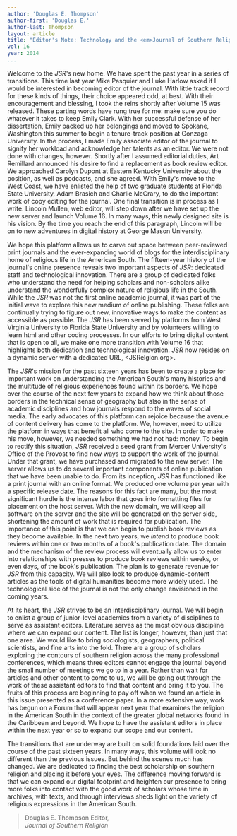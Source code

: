 ```yaml
---
author: 'Douglas E. Thompson'
author-first: 'Douglas E.'
author-last: Thompson
layout: article
title: "Editor's Note: Technology and the <em>Journal of Southern Religion</em>"
vol: 16
year: 2014
...
```


Welcome to the *JSR*'s new home. We have spent the past year in a series
of transitions. This time last year Mike Pasquier and Luke Harlow asked
if I would be interested in becoming editor of the journal. With little
track record for these kinds of things, their choice appeared odd, at
best. With their encouragement and blessing, I took the reins shortly
after Volume 15 was released. These parting words have rung true for me:
make sure you do whatever it takes to keep Emily Clark. With her
successful defense of her dissertation, Emily packed up her belongings
and moved to Spokane, Washington this summer to begin a tenure-track
position at Gonzaga University. In the process, I made Emily associate
editor of the journal to signify her workload and acknowledge her
talents as an editor. We were not done with changes, however. Shortly
after I assumed editorial duties, Art Remillard announced his desire to
find a replacement as book review editor. We approached Carolyn Dupont
at Eastern Kentucky University about the position, as well as podcasts,
and she agreed. With Emily's move to the West Coast, we have enlisted
the help of two graduate students at Florida State University, Adam
Brasich and Charlie McCrary, to do the important work of copy editing
for the journal. One final transition is in process as I write. Lincoln
Mullen, web editor, will step down after we have set up the new server
and launch Volume 16. In many ways, this newly designed site is his
vision. By the time you reach the end of this paragraph, Lincoln will be
on to new adventures in digital history at George Mason University.

We hope this platform allows us to carve out space between peer-reviewed
print journals and the ever-expanding world of blogs for the
interdisciplinary home of religious life in the American South. The
fifteen-year history of the journal's online presence reveals two
important aspects of *JSR*: dedicated staff and technological
innovation. There are a group of dedicated folks who understand the need
for helping scholars and non-scholars alike understand the wonderfully
complex nature of religious life in the South. While the *JSR* was not
the first online academic journal, it was part of the initial wave to
explore this new medium of online publishing. These folks are
continually trying to figure out new, innovative ways to make the
content as accessible as possible. The *JSR* has been served by
platforms from West Virginia University to Florida State University and
by volunteers willing to learn html and other coding processes. In our
efforts to bring digital content that is open to all, we make one more
transition with Volume 16 that highlights both dedication and
technological innovation. *JSR* now resides on a dynamic server with a
dedicated URL, <JSRelgion.org>.

The *JSR*'s mission for the past sixteen years has been to create a
place for important work on understanding the American South's many
histories and the multitude of religious experiences found within its
borders. We hope over the course of the next few years to expand how we
think about those borders in the technical sense of geography but also
in the sense of academic disciplines and how journals respond to the
waves of social media. The early advocates of this platform can rejoice
because the avenue of content delivery has come to the platform. We,
however, need to utilize the platform in ways that benefit all who come
to the site. In order to make his move, however, we needed something we
had not had: money. To begin to rectify this situation, *JSR* received a
seed grant from Mercer University's Office of the Provost to find new
ways to support the work of the journal. Under that grant, we have
purchased and migrated to the new server. The server allows us to do
several important components of online publication that we have been
unable to do. From its inception, *JSR* has functioned like a print
journal with an online format. We produced one volume per year with a
specific release date. The reasons for this fact are many, but the most
significant hurdle is the intense labor that goes into formatting files
for placement on the host server. With the new domain, we will keep all
software on the server and the site will be generated on the server
side, shortening the amount of work that is required for publication.
The importance of this point is that we can begin to publish book
reviews as they become available. In the next two years, we *intend* to
produce book reviews within one or two months of a book's publication
date. The domain and the mechanism of the review process will eventually
allow us to enter into relationships with presses to produce book
reviews within weeks, or even days, of the book's publication. The plan
is to generate revenue for *JSR* from this capacity. We will also look
to produce dynamic-content articles as the tools of digital humanities
become more widely used. The technological side of the journal is not
the only change envisioned in the coming years.

At its heart, the *JSR* strives to be an interdisciplinary journal. We
will begin to enlist a group of junior-level academics from a variety of
disciplines to serve as assistant editors. Literature serves as the most
obvious discipline where we can expand our content. The list is longer,
however, than just that one area. We would like to bring sociologists,
geographers, political scientists, and fine arts into the fold. There
are a group of scholars exploring the contours of southern religion
across the many professional conferences, which means three editors
cannot engage the journal beyond the small number of meetings we go to
in a year. Rather than wait for articles and other content to come to
us, we will be going out through the work of these assistant editors to
find that content and bring it to you. The fruits of this process are
beginning to pay off when we found an article in this issue presented as
a conference paper. In a more extensive way, work has begun on a Forum
that will appear next year that examines the religion in the American
South in the context of the greater global networks found in the
Caribbean and beyond. We hope to have the assistant editors in place
within the next year or so to expand our scope and our content.

The transitions that are underway are built on solid foundations laid
over the course of the past sixteen years. In many ways, this volume
will look no different than the previous issues. But behind the scenes
much has changed. We are dedicated to finding the best scholarship on
southern religion and placing it before your eyes. The difference moving
forward is that we can expand our digital footprint and heighten our
presence to bring more folks into contact with the good work of scholars
whose time in archives, with texts, and through interviews sheds light
on the variety of religious expressions in the American South.

> Douglas E. Thompson Editor,  
> *Journal of Southern Religion*
